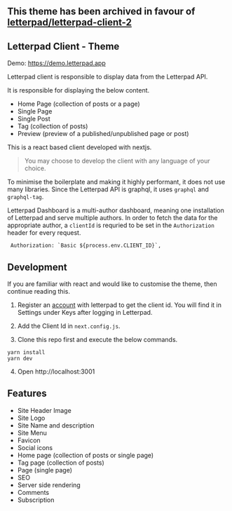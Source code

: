 ## This theme has been archived in favour of  [letterpad/letterpad-client-2](https://github.com/letterpad/letterpad-client-2)

## Letterpad Client - Theme

Demo: https://demo.letterpad.app

Letterpad client is responsible to display data from the Letterpad API.

It is responsible for displaying the below content.

- Home Page (collection of posts or a page)
- Single Page
- Single Post
- Tag (collection of posts)
- Preview (preview of a published/unpublished page or post)

This is a react based client developed with nextjs.

> You may choose to develop the client with any language of your choice.

To minimise the boilerplate and making it highly performant, it does not use many libraries. Since the Letterpad API is graphql, it uses `graphql` and `graphql-tag`.

Letterpad Dashboard is a multi-author dashboard, meaning one installation of Letterpad and serve multiple authors. In order to fetch the data for the appropriate author, a `clientId` is requried to be set in the `Authorization` header for every request.

```
 Authorization: `Basic ${process.env.CLIENT_ID}`,
```

## Development

If you are familiar with react and would like to customise the theme, then continue reading this.

1. Register an <a href="https://letterpad.app/admin/register">account</a> with letterpad to get the client id. You will find it in Settings under Keys after logging in Letterpad.

2. Add the Client Id in `next.config.js`.

3. Clone this repo first and execute the below commands.

```
yarn install
yarn dev
```

4. Open http://localhost:3001

## Features

- Site Header Image
- Site Logo
- Site Name and description
- Site Menu
- Favicon
- Social icons
- Home page (collection of posts or single page)
- Tag page (collection of posts)
- Page (single page)
- SEO
- Server side rendering
- Comments
- Subscription
